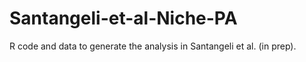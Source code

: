 # Santangeli-et-al-Niche-PA
R code and data to generate the analysis in Santangeli et al. (in prep).
